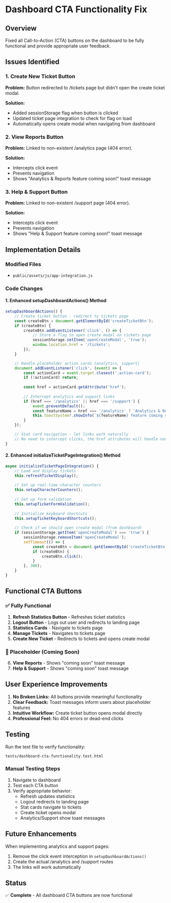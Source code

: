 # Dashboard CTA Functionality Fix

## Overview
Fixed all Call-to-Action (CTA) buttons on the dashboard to be fully functional and provide appropriate user feedback.

## Issues Identified

### 1. Create New Ticket Button
**Problem:** Button redirected to /tickets page but didn't open the create ticket modal.

**Solution:** 
- Added sessionStorage flag when button is clicked
- Updated ticket page integration to check for flag on load
- Automatically opens create modal when navigating from dashboard

### 2. View Reports Button
**Problem:** Linked to non-existent /analytics page (404 error).

**Solution:**
- Intercepts click event
- Prevents navigation
- Shows "Analytics & Reports feature coming soon!" toast message

### 3. Help & Support Button
**Problem:** Linked to non-existent /support page (404 error).

**Solution:**
- Intercepts click event
- Prevents navigation
- Shows "Help & Support feature coming soon!" toast message

## Implementation Details

### Modified Files
- `public/assets/js/app-integration.js`

### Code Changes

#### 1. Enhanced setupDashboardActions() Method
```javascript
setupDashboardActions() {
    // Create ticket button - redirect to tickets page
    const createBtn = document.getElementById('createTicketBtn');
    if (createBtn) {
        createBtn.addEventListener('click', () => {
            // Store a flag to open create modal on tickets page
            sessionStorage.setItem('openCreateModal', 'true');
            window.location.href = '/tickets';
        });
    }

    // Handle placeholder action cards (analytics, support)
    document.addEventListener('click', (event) => {
        const actionCard = event.target.closest('.action-card');
        if (!actionCard) return;
        
        const href = actionCard.getAttribute('href');
        
        // Intercept analytics and support links
        if (href === '/analytics' || href === '/support') {
            event.preventDefault();
            const featureName = href === '/analytics' ? 'Analytics & Reports' : 'Help & Support';
            this.toastSystem?.showInfo(`${featureName} feature coming soon!`);
        }
    });

    // Stat card navigation - let links work naturally
    // No need to intercept clicks, the href attributes will handle navigation
}
```

#### 2. Enhanced initializeTicketPageIntegration() Method
```javascript
async initializeTicketPageIntegration() {
    // Load and display tickets
    this.refreshTicketDisplay();
    
    // Set up real-time character counters
    this.setupCharacterCounters();
    
    // Set up form validation
    this.setupTicketFormValidation();
    
    // Initialize keyboard shortcuts
    this.setupTicketKeyboardShortcuts();
    
    // Check if we should open create modal (from dashboard)
    if (sessionStorage.getItem('openCreateModal') === 'true') {
        sessionStorage.removeItem('openCreateModal');
        setTimeout(() => {
            const createBtn = document.getElementById('createTicketBtn');
            if (createBtn) {
                createBtn.click();
            }
        }, 300);
    }
}
```

## Functional CTA Buttons

### ✅ Fully Functional
1. **Refresh Statistics Button** - Refreshes ticket statistics
2. **Logout Button** - Logs out user and redirects to landing page
3. **Statistics Cards** - Navigate to tickets page
4. **Manage Tickets** - Navigates to tickets page
5. **Create New Ticket** - Redirects to tickets and opens create modal

### 🔄 Placeholder (Coming Soon)
6. **View Reports** - Shows "coming soon" toast message
7. **Help & Support** - Shows "coming soon" toast message

## User Experience Improvements

1. **No Broken Links:** All buttons provide meaningful functionality
2. **Clear Feedback:** Toast messages inform users about placeholder features
3. **Intuitive Workflow:** Create ticket button opens modal directly
4. **Professional Feel:** No 404 errors or dead-end clicks

## Testing

Run the test file to verify functionality:
```
tests/dashboard-cta-functionality.test.html
```

### Manual Testing Steps
1. Navigate to dashboard
2. Test each CTA button
3. Verify appropriate behavior:
   - Refresh updates statistics
   - Logout redirects to landing page
   - Stat cards navigate to tickets
   - Create ticket opens modal
   - Analytics/Support show toast messages

## Future Enhancements

When implementing analytics and support pages:
1. Remove the click event interception in `setupDashboardActions()`
2. Create the actual /analytics and /support routes
3. The links will work automatically

## Status
✅ **Complete** - All dashboard CTA buttons are now functional
